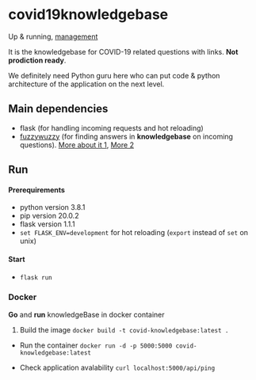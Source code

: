 # covid19knowledgebase

Up & running, <a href='https://dan-covid19-knowledgebase.herokuapp.com/'>management</a>

It is the knowledgebase for COVID-19 related questions with links. **Not prodiction ready**.

We definitely need Python guru here who can put code & python architecture of the application on the next level.

## Main dependencies
- flask (for handling incoming requests and hot reloading)
- <a href='https://github.com/seatgeek/fuzzywuzzy'>fuzzywuzzy</a> (for finding answers in **knowledgebase** on incoming questions). <a href='https://chairnerd.seatgeek.com/fuzzywuzzy-fuzzy-string-matching-in-python/'>More about it 1</a>, <a href='https://www.datacamp.com/community/tutorials/fuzzy-string-python'>More 2</a>

## Run
#### Prerequirements
- python version 3.8.1
- pip version 20.0.2 
- flask version 1.1.1
- `set FLASK_ENV=development` for hot reloading (`export` instead of `set` on unix) 

#### Start
- `flask run`

### Docker
 **Go** and **run** knowledgeBase in docker container 

1. Build the image
```docker build -t covid-knowledgebase:latest .```

- Run the container
```docker run -d -p 5000:5000 covid-knowledgebase:latest```

- Check application avalability
```curl localhost:5000/api/ping```
